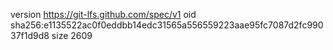 version https://git-lfs.github.com/spec/v1
oid sha256:e1135522ac0f0eddbb14edc31565a556559223aae95fc7087d2fc99037f1d9d8
size 2609
